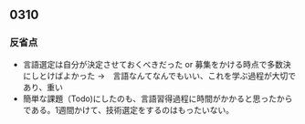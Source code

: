 ## 0310
### 反省点
- 言語選定は自分が決定させておくべきだった or 募集をかける時点で多数決にしとけばよかった
  →　言語なんてなんでもいい、これを学ぶ過程が大切であり、重い
- 簡単な課題（Todo)にしたのも、言語習得過程に時間がかかると思ったからである。1週間かけて、技術選定をするのはもったいない。
